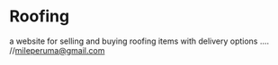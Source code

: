 # Roofing
a website for selling and buying roofing items with delivery options
....
//mileperuma@gmail.com
